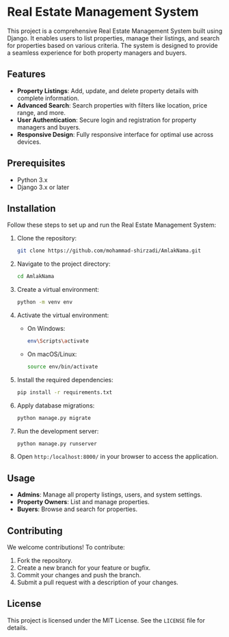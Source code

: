 # Real Estate Management System

This project is a comprehensive Real Estate Management System built using Django. It enables users to list properties, manage their listings, and search for properties based on various criteria. The system is designed to provide a seamless experience for both property managers and buyers.

## Features

- **Property Listings**: Add, update, and delete property details with complete information.
- **Advanced Search**: Search properties with filters like location, price range, and more.
- **User Authentication**: Secure login and registration for property managers and buyers.
- **Responsive Design**: Fully responsive interface for optimal use across devices.

## Prerequisites

- Python 3.x
- Django 3.x or later

## Installation

Follow these steps to set up and run the Real Estate Management System:

1. Clone the repository:
   ```bash
   git clone https://github.com/mohammad-shirzadi/AmlakNama.git
   ```

2. Navigate to the project directory:
   ```bash
   cd AmlakNama
   ```

3. Create a virtual environment:
   ```bash
   python -m venv env
   ```

4. Activate the virtual environment:
   - On Windows:
     ```bash
     env\Scripts\activate
     ```
   - On macOS/Linux:
     ```bash
     source env/bin/activate
     ```

5. Install the required dependencies:
   ```bash
   pip install -r requirements.txt
   ```

6. Apply database migrations:
   ```bash
   python manage.py migrate
   ```

7. Run the development server:
   ```bash
   python manage.py runserver
   ```

8. Open `http:/localhost:8000/` in your browser to access the application.

## Usage

- **Admins**: Manage all property listings, users, and system settings.
- **Property Owners**: List and manage properties.
- **Buyers**: Browse and search for properties.

## Contributing

We welcome contributions! To contribute:

1. Fork the repository.
2. Create a new branch for your feature or bugfix.
3. Commit your changes and push the branch.
4. Submit a pull request with a description of your changes.

## License

This project is licensed under the MIT License. See the `LICENSE` file for details.
